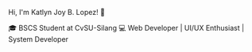 Hi, I'm Katlyn Joy B. Lopez! 👋

🎓 BSCS Student at CvSU-Silang
💻 Web Developer | UI/UX Enthusiast | System Developer
